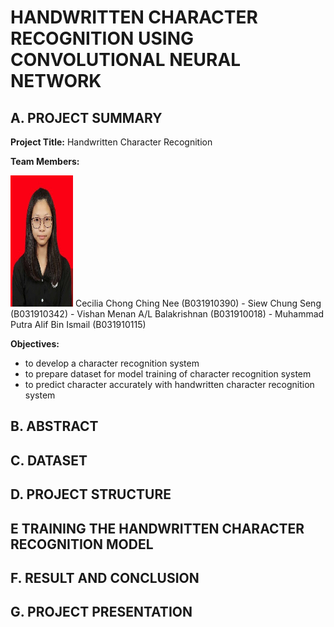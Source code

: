 # HANDWRITTEN CHARACTER RECOGNITION USING CONVOLUTIONAL NEURAL NETWORK

## A. PROJECT SUMMARY

**Project Title:** Handwritten Character Recognition

**Team Members:** 

<img src="https://github.com/CeciliaChongChingNee/Artificial-Intelligence-Project/blob/main/AI-Project-Documentation/B031910390.jpg" width="100" height="210">
Cecilia Chong Ching Nee (B031910390)
- Siew Chung Seng (B031910342)
- Vishan Menan A/L Balakrishnan (B031910018)
- Muhammad Putra Alif Bin Ismail (B031910115)

**Objectives:**
- to develop a character recognition system
- to prepare dataset for model training of character recognition system
- to predict character accurately with handwritten character recognition system


##  B. ABSTRACT 



## C.  DATASET



## D.   PROJECT STRUCTURE



## E   TRAINING THE HANDWRITTEN CHARACTER RECOGNITION MODEL



## F.  RESULT AND CONCLUSION



## G.   PROJECT PRESENTATION 


